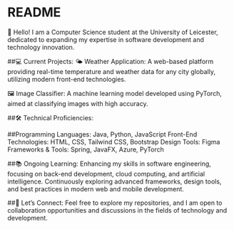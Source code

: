 # README
👋 Hello! I am a Computer Science student at the University of Leicester, dedicated to expanding my expertise in software development and technology innovation.

##💻 Current Projects:
🌤 Weather Application: A web-based platform providing real-time temperature and weather data for any city globally, utilizing modern front-end technologies.

🖼️ Image Classifier: A machine learning model developed using PyTorch, aimed at classifying images with high accuracy.

##🛠 Technical Proficiencies:

##Programming Languages: Java, Python, JavaScript
Front-End Technologies: HTML, CSS, Tailwind CSS, Bootstrap
Design Tools: Figma
Frameworks & Tools: Spring, JavaFX, Azure, PyTorch

##📚 Ongoing Learning:
Enhancing my skills in software engineering, focusing on back-end development, cloud computing, and artificial intelligence.
Continuously exploring advanced frameworks, design tools, and best practices in modern web and mobile development.

##🔗 Let’s Connect: Feel free to explore my repositories, and I am open to collaboration opportunities and discussions in the fields of technology and development.
